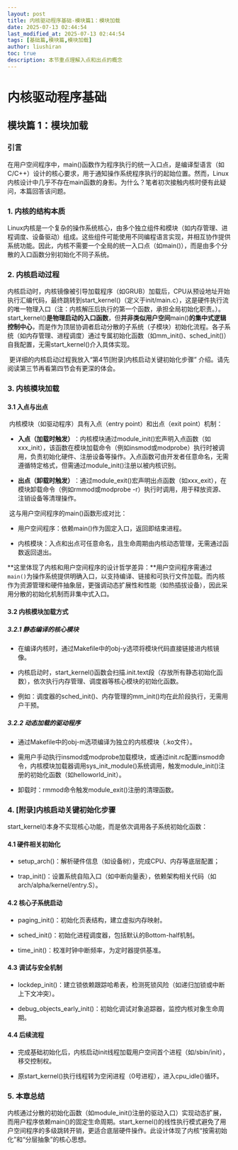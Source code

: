```yaml
---
layout: post
title: 内核驱动程序基础-模块篇1：模块加载
date: 2025-07-13 02:44:54 
last_modified_at: 2025-07-13 02:44:54 
tags: [基础篇,模块篇,模块加载]
author: liushiran
toc: true
description: 本节重点理解入点和出点的概念
---
```

# 内核驱动程序基础

## 模块篇 1：模块加载

### **引言**

​        在用户空间程序中，main()函数作为程序执行的统一入口点，是编译型语言（如C/C++）设计的核心要求，用于通知操作系统程序执行的起始位置。然而，Linux内核设计中几乎不存在main函数的身影。为什么？笔者初次接触内核时便有此疑问，本篇回答该问题。

### **1. 内核的结构本质**

​        Linux内核是一个复杂的操作系统核心，由多个独立组件和模块（如内存管理、进程调度、设备驱动）组成。这些组件可能使用不同编程语言实现，并相互协作提供系统功能。因此，内核不需要一个全局的统一入口点（如main()），而是由多个分散的入口函数分别初始化不同子系统。

### 2. 内核启动过程

​        内核启动时，内核镜像被引导加载程序（如GRUB）加载后，CPU从预设地址开始执行汇编代码，最终跳转到start_kernel()（定义于init/main.c），这是硬件执行流的唯一物理入口（注：内核解压后执行的第一个函数，承担全局初始化职责。）。start_kernel()**是物理启动的入口函数**‌，但‌**并非类似用户空间**main()**的集中式逻辑控制中心**‌，而是作为顶层协调者启动分散的子系统（子模块）初始化流程。各子系统（如内存管理、进程调度）通过专属初始化函数（如mm_init()、sched_init()）自我配置，无需start_kernel()介入具体实现。

​        更详细的内核启动过程我放入“第4节[附录]内核启动关键初始化步骤” 介绍。请先阅读第三节再看第四节会有更深的体会。

### 3. 内核模块加载

#### 3.1 入点与出点

​        内核模块（如驱动程序）具有入点（entry point）和出点（exit point）机制：

- **入点（加载时触发）**‌：内核模块通过module_init()宏声明入点函数（如xxx_init），该函数在模块加载命令（例如insmod或modprobe）执行时被调用，负责初始化硬件、注册设备等操作。入点函数可由开发者任意命名，无需遵循特定格式，但需通过module_init()注册以被内核识别。

- **出点（卸载时触发）**‌：通过module_exit()宏声明出点函数（如xxx_exit），在模块卸载命令（例如rmmod或modprobe -r）执行时调用，用于释放资源、注销设备等清理操作。

​	这与用户空间程序的main()函数形成对比：

- 用户空间程序：依赖main()作为固定入口，返回即结束进程。

- 内核模块：入点和出点可任意命名，且生命周期由内核动态管理，无需通过函数返回退出。


​        **这里体现了内核和用户空间程序的设计哲学差异：**用户空间程序需通过`main()`为操作系统提供明确入口，以支持编译、链接和可执行文件加载。而内核作为资源管理和硬件抽象层，更强调动态扩展性和性能（如热插拔设备），因此采用分散的初始化机制而非集中式入口。

#### **3.2 内核模块加载方式**

##### **3.2.1**   静态编译的核心模块

- 在编译内核时，通过Makefile中的obj-y选项将模块代码直接链接进内核镜像。

- 内核启动时，start_kernel()函数会扫描.init.text段（存放所有静态初始化函数），依次执行内存管理、调度器等核心模块的初始化函数。

- 例如‌：调度器的sched_init()、内存管理的mm_init()均在此阶段执行，无需用户干预。


##### **3.2.2**   **动态加载的驱动程序**

- 通过Makefile中的obj-m选项编译为独立的内核模块（.ko文件）。

- 需用户手动执行insmod或modprobe加载模块，或通过init.rc配置insmod命令，内核模块加载器调用sys_init_module()系统调用，触发module_init()注册的初始化函数（如helloworld_init）。

- 卸载时‌：rmmod命令触发module_exit()注册的清理函数。


### 4. [附录]内核启动关键初始化步骤

​        start_kernel()本身不实现核心功能，而是依次调用各子系统初始化函数：

#### **4.1 硬件相关初始化**

- setup_arch()：解析硬件信息（如设备树），完成CPU、内存等底层配置；

- trap_init()：设置系统自陷入口（如中断向量表），依赖架构相关代码（如arch/alpha/kernel/entry.S）。


#### ‌**4.2** 核心子系统启动

- paging_init()：初始化页表结构，建立虚拟内存映射。

- sched_init()：初始化进程调度器，包括默认的Bottom-half机制。

- time_init()：校准时钟中断频率，为定时器提供基准。


#### ‌**4.3** 调试与安全机制

- lockdep_init()：建立锁依赖跟踪哈希表，检测死锁风险（如递归加锁或中断上下文冲突）。

- debug_objects_early_init()：初始化调试对象追踪器，监控内核对象生命周期。


#### ‌4.4 后续流程

- 完成基础初始化后，内核启动init线程加载用户空间首个进程（如/sbin/init），移交控制权。

- 原start_kernel()执行线程转为空闲进程（0号进程），进入cpu_idle()循环。


### 5. 本章总结

​        内核通过分散的初始化函数（如module_init()注册的驱动入口）实现动态扩展，而用户程序依赖main()的固定生命周期。start_kernel()的线性执行模式避免了用户空间程序的多级跳转开销，更适合底层硬件操作。此设计体现了内核“按需初始化”和“分层抽象”的核心思想。
